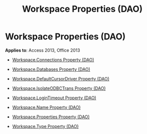 ﻿---
title: Workspace Properties (DAO)
TOCTitle: Properties
ms:assetid: 5b18557d-5531-4149-b773-89fa58cf73ff
ms:mtpsurl: https://msdn.microsoft.com/library/Dn124967(v=office.15)
ms:contentKeyID: 52072587
ms.date: 09/18/2015
mtps_version: v=office.15
---

# Workspace Properties (DAO)


**Applies to**: Access 2013, Office 2013



  - [Workspace.Connections Property (DAO)](workspace-connections-property-dao.md)

  - [Workspace.Databases Property (DAO)](workspace-databases-property-dao.md)

  - [Workspace.DefaultCursorDriver Property (DAO)](workspace-defaultcursordriver-property-dao.md)

  - [Workspace.IsolateODBCTrans Property (DAO)](workspace-isolateodbctrans-property-dao.md)

  - [Workspace.LoginTimeout Property (DAO)](workspace-logintimeout-property-dao.md)

  - [Workspace.Name Property (DAO)](workspace-name-property-dao.md)

  - [Workspace.Properties Property (DAO)](workspace-properties-property-dao.md)

  - [Workspace.Type Property (DAO)](workspace-type-property-dao.md)

